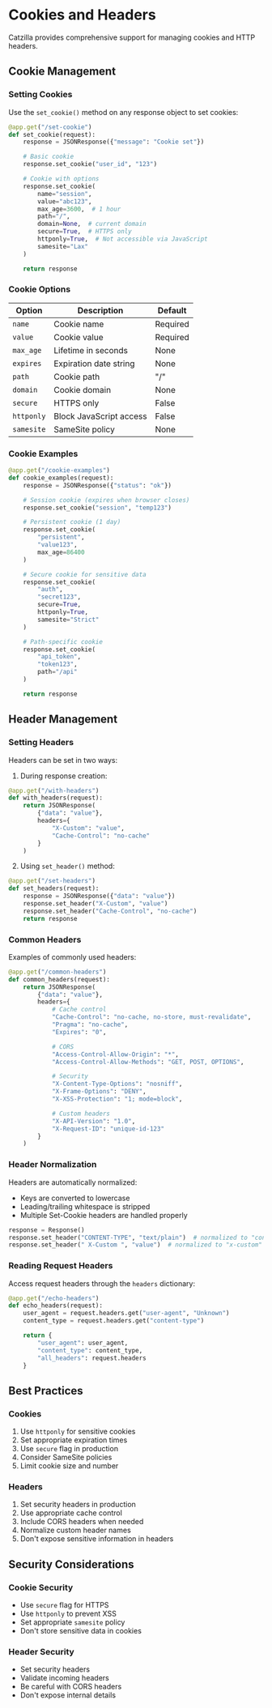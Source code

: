 # Cookies and Headers

Catzilla provides comprehensive support for managing cookies and HTTP headers.

## Cookie Management

### Setting Cookies

Use the `set_cookie()` method on any response object to set cookies:

```python
@app.get("/set-cookie")
def set_cookie(request):
    response = JSONResponse({"message": "Cookie set"})

    # Basic cookie
    response.set_cookie("user_id", "123")

    # Cookie with options
    response.set_cookie(
        name="session",
        value="abc123",
        max_age=3600,  # 1 hour
        path="/",
        domain=None,  # current domain
        secure=True,  # HTTPS only
        httponly=True,  # Not accessible via JavaScript
        samesite="Lax"
    )

    return response
```

### Cookie Options

| Option | Description | Default |
|--------|-------------|---------|
| `name` | Cookie name | Required |
| `value` | Cookie value | Required |
| `max_age` | Lifetime in seconds | None |
| `expires` | Expiration date string | None |
| `path` | Cookie path | "/" |
| `domain` | Cookie domain | None |
| `secure` | HTTPS only | False |
| `httponly` | Block JavaScript access | False |
| `samesite` | SameSite policy | None |

### Cookie Examples

```python
@app.get("/cookie-examples")
def cookie_examples(request):
    response = JSONResponse({"status": "ok"})

    # Session cookie (expires when browser closes)
    response.set_cookie("session", "temp123")

    # Persistent cookie (1 day)
    response.set_cookie(
        "persistent",
        "value123",
        max_age=86400
    )

    # Secure cookie for sensitive data
    response.set_cookie(
        "auth",
        "secret123",
        secure=True,
        httponly=True,
        samesite="Strict"
    )

    # Path-specific cookie
    response.set_cookie(
        "api_token",
        "token123",
        path="/api"
    )

    return response
```

## Header Management

### Setting Headers

Headers can be set in two ways:

1. During response creation:
```python
@app.get("/with-headers")
def with_headers(request):
    return JSONResponse(
        {"data": "value"},
        headers={
            "X-Custom": "value",
            "Cache-Control": "no-cache"
        }
    )
```

2. Using `set_header()` method:
```python
@app.get("/set-headers")
def set_headers(request):
    response = JSONResponse({"data": "value"})
    response.set_header("X-Custom", "value")
    response.set_header("Cache-Control", "no-cache")
    return response
```

### Common Headers

Examples of commonly used headers:

```python
@app.get("/common-headers")
def common_headers(request):
    return JSONResponse(
        {"data": "value"},
        headers={
            # Cache control
            "Cache-Control": "no-cache, no-store, must-revalidate",
            "Pragma": "no-cache",
            "Expires": "0",

            # CORS
            "Access-Control-Allow-Origin": "*",
            "Access-Control-Allow-Methods": "GET, POST, OPTIONS",

            # Security
            "X-Content-Type-Options": "nosniff",
            "X-Frame-Options": "DENY",
            "X-XSS-Protection": "1; mode=block",

            # Custom headers
            "X-API-Version": "1.0",
            "X-Request-ID": "unique-id-123"
        }
    )
```

### Header Normalization

Headers are automatically normalized:
- Keys are converted to lowercase
- Leading/trailing whitespace is stripped
- Multiple Set-Cookie headers are handled properly

```python
response = Response()
response.set_header("CONTENT-TYPE", "text/plain")  # normalized to "content-type"
response.set_header(" X-Custom ", "value")  # normalized to "x-custom"
```

### Reading Request Headers

Access request headers through the `headers` dictionary:

```python
@app.get("/echo-headers")
def echo_headers(request):
    user_agent = request.headers.get("user-agent", "Unknown")
    content_type = request.headers.get("content-type")

    return {
        "user_agent": user_agent,
        "content_type": content_type,
        "all_headers": request.headers
    }
```

## Best Practices

### Cookies
1. Use `httponly` for sensitive cookies
2. Set appropriate expiration times
3. Use `secure` flag in production
4. Consider SameSite policies
5. Limit cookie size and number

### Headers
1. Set security headers in production
2. Use appropriate cache control
3. Include CORS headers when needed
4. Normalize custom header names
5. Don't expose sensitive information in headers

## Security Considerations

### Cookie Security
- Use `secure` flag for HTTPS
- Use `httponly` to prevent XSS
- Set appropriate `samesite` policy
- Don't store sensitive data in cookies

### Header Security
- Set security headers
- Validate incoming headers
- Be careful with CORS headers
- Don't expose internal details
